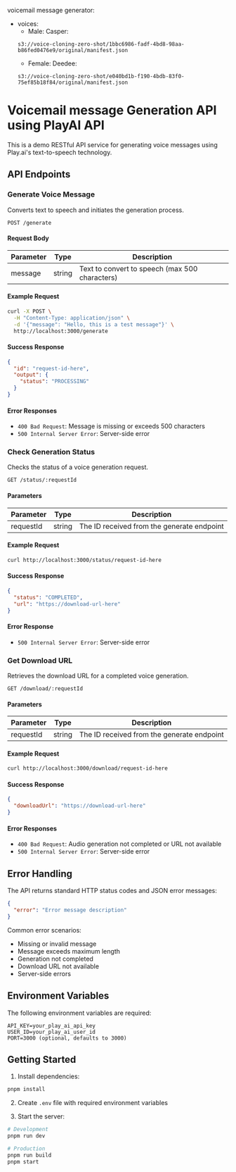 voicemail message generator:
- voices:
  - Male: Casper:
  ```
  s3://voice-cloning-zero-shot/1bbc6986-fadf-4bd8-98aa-b86fed0476e9/original/manifest.json
  ```
  - Female: Deedee: 
  ```
  s3://voice-cloning-zero-shot/e040bd1b-f190-4bdb-83f0-75ef85b18f84/original/manifest.json
  ```


# Voicemail message Generation API using PlayAI API 
This is a demo RESTful API service for generating voice messages using Play.ai's text-to-speech technology.

## API Endpoints

### Generate Voice Message
Converts text to speech and initiates the generation process.

```http
POST /generate
```

#### Request Body
| Parameter | Type | Description |
|-----------|------|-------------|
| message | string | Text to convert to speech (max 500 characters) |

#### Example Request
```bash
curl -X POST \
  -H "Content-Type: application/json" \
  -d '{"message": "Hello, this is a test message"}' \
  http://localhost:3000/generate
```

#### Success Response
```json
{
  "id": "request-id-here",
  "output": {
    "status": "PROCESSING"
  }
}
```

#### Error Responses
- `400 Bad Request`: Message is missing or exceeds 500 characters
- `500 Internal Server Error`: Server-side error

### Check Generation Status
Checks the status of a voice generation request.

```http
GET /status/:requestId
```

#### Parameters
| Parameter | Type | Description |
|-----------|------|-------------|
| requestId | string | The ID received from the generate endpoint |

#### Example Request
```bash
curl http://localhost:3000/status/request-id-here
```

#### Success Response
```json
{
  "status": "COMPLETED",
  "url": "https://download-url-here"
}
```

#### Error Response
- `500 Internal Server Error`: Server-side error

### Get Download URL
Retrieves the download URL for a completed voice generation.

```http
GET /download/:requestId
```

#### Parameters
| Parameter | Type | Description |
|-----------|------|-------------|
| requestId | string | The ID received from the generate endpoint |

#### Example Request
```bash
curl http://localhost:3000/download/request-id-here
```

#### Success Response
```json
{
  "downloadUrl": "https://download-url-here"
}
```

#### Error Responses
- `400 Bad Request`: Audio generation not completed or URL not available
- `500 Internal Server Error`: Server-side error

## Error Handling

The API returns standard HTTP status codes and JSON error messages:

```json
{
  "error": "Error message description"
}
```

Common error scenarios:
- Missing or invalid message
- Message exceeds maximum length
- Generation not completed
- Download URL not available
- Server-side errors

## Environment Variables

The following environment variables are required:

```plaintext
API_KEY=your_play_ai_api_key
USER_ID=your_play_ai_user_id
PORT=3000 (optional, defaults to 3000)
```

## Getting Started

1. Install dependencies:
```bash
pnpm install
```

2. Create `.env` file with required environment variables

3. Start the server:
```bash
# Development
pnpm run dev

# Production
pnpm run build
pnpm start
```